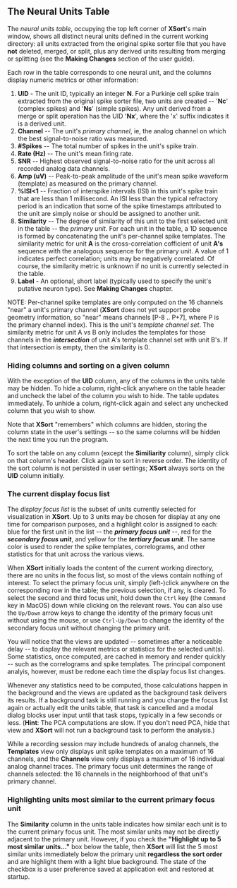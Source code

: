 ## The Neural Units Table

The _neural units table_, occupying the top left corner of **XSort**'s main window, shows all distinct neural
units defined in the current working directory: all units extracted from the original spike sorter file that you have 
**not** deleted, merged, or split, plus any derived units resulting from merging or splitting (see the **Making 
Changes** section of the user guide).

Each row in the table corresponds to one neural unit, and the columns display numeric metrics or other information:
1. **UID** - The unit ID, typically an integer **N**. For a Purkinje cell spike train extracted from the original spike 
sorter file, two units are created -- '**Nc**' (complex spikes) and '**Ns**' (simple spikes). Any unit derived from a
merge or split operation has the UID '**Nx**', where the 'x' suffix indicates it is a derived unit.
2. **Channel** -- The unit's _primary channel_, ie, the analog channel on which the best signal-to-noise ratio was 
measured.
3. **#Spikes** -- The total number of spikes in the unit's spike train.
4. **Rate (Hz)** -- The unit's mean firing rate.
5. **SNR** -- Highest observed signal-to-noise ratio for the unit across all recorded analog data channels.
6. **Amp (uV)** -- Peak-to-peak amplitude of the unit's mean spike waveform (template) as measured on the primary
channel.
7. **%ISI<1** -- Fraction of interspike intervals (ISI) in this unit's spike train that are less than 1 millisecond. An 
ISI less than the typical refractory period is an indication that some of the spike timestamps attributed to the unit 
are simply noise or should be assigned to another unit.
8. **Similarity** -- The degree of similarity of this unit to the first selected unit in the table -- the _primary 
unit_. For each unit in the table, a 1D sequence is formed by concatenating the unit's per-channel spike templates.
The similarity metric for unit **A** is the cross-correlation cofficient of unit **A's** sequence with the analogous 
sequence for the primary unit. A value of 1 indicates perfect correlation; units may be negatively correlated. Of
course, the similarity metric is unknown if no unit is currently selected in the table.
9. **Label** - An optional, short label (typically used to specify the unit's putative neuron type). See **Making
Changes** chapter.

NOTE: Per-channel spike templates are only computed on the 16 channels "near" a unit's primary channel (**XSort** does 
not yet support probe geometry information, so "near" means channels [P-8 .. P+7], where P is the primary channel
index). This is the unit's _template channel set_. The similarity metric for unit A vs B only includes the templates 
for those channels in the **_intersection_** of unit A's template channel set with unit B's. If that intersection is 
empty, then the similarity is 0.

### Hiding columns and sorting on a given column

With the exception of the **UID** column, any of the columns in the units table may be hidden. To hide a column, 
right-click anywhere on the table header and uncheck the label of the column you wish to hide. The table updates 
immediately. To unhide a colum, right-click again and select any unchecked column that you wish to show.

Note that **XSort** "remembers" which columns are hidden, storing the column state in the user's settings --
so the same columns will be hidden the next time you run the program.

To sort the table on any column (except the **Similiarity** column), simply click on that column's header. Click 
again to sort in reverse order. The identity of the sort column is not persisted in user settings; **XSort** always 
sorts on the **UID** column initially.

### The current display focus list

The _display focus list_ is the subset of units currently selected for visualization in **XSort**. Up to 3 units may be 
chosen for display at any one time for comparison purposes, and a highlight color is assigned to each: blue for the 
first unit in the list -- the **_primary focus unit_** --, red for the **_secondary focus unit_**, and yellow for the 
**_tertiary focus unit_**. The same color is used to render the spike templates, correlograms, and other statistics for 
that unit across the various views.

When **XSort** initially loads the content of the current working directory, there are no units in the focus list, so 
most of the views contain nothing of interest. To select the primary focus unit, simply (left-)click anywhere on the 
corresponding row in the table; the previous selection, if any, is cleared. To select the second and third focus unit,
hold down the `Ctrl` key (the `Command` key in MacOS) down while clicking on the relevant rows. You can also use the 
`Up/Down` arrow keys to change the identity of the primary focus unit without using the mouse, or use `Ctrl-Up/Down` to
change the identity of the secondary focus unit without changing the primary unit.

You will notice that the views are updated -- sometimes after a noticeable delay -- to display the relevant metrics or 
statistics for the selected unit(s). Some statistics, once computed, are cached in memory and render quickly -- such as 
the correlograms and spike templates. The principal component analyis, however, must be redone each time the display
focus list changes.

Whenever any statistics need to be computed, those calculations happen in the background and the views are updated
as the background task delivers its results. If a background task is still running and you change the focus list again 
or actually edit the units table, that task is cancelled and a modal dialog blocks user input until that task stops,
typically in a few seconds or less.  (**Hint**: The PCA computations are slow. If you don't need PCA, hide that view and
**XSort** will not run a background task to perform the analysis.)

While a recording session may include hundreds of analog channels, the **Templates** view only displays unit spike 
templates on a maximum of 16 channels, and the **Channels** view only displays a maximum of 16 individual analog 
channel traces. The primary focus unit determines the range of channels selected: the 16 channels in the neighborhood of
that unit's primary channel.

### Highlighting units most similar to the current primary focus unit

The **Similarity** column in the units table indicates how similar each unit is to the current primary focus unit. The
most similar units may not be directly adjacent to the primary unit. However, if you check the **"Highlight up to 5 most
similar units..."** box below the table, then **XSort** will list the 5 most similar units immediately below the primary
unit **regardless the sort order** and are highlight them with a light blue background. The state of the checkbox is a
user preference saved at application exit and restored at startup.
